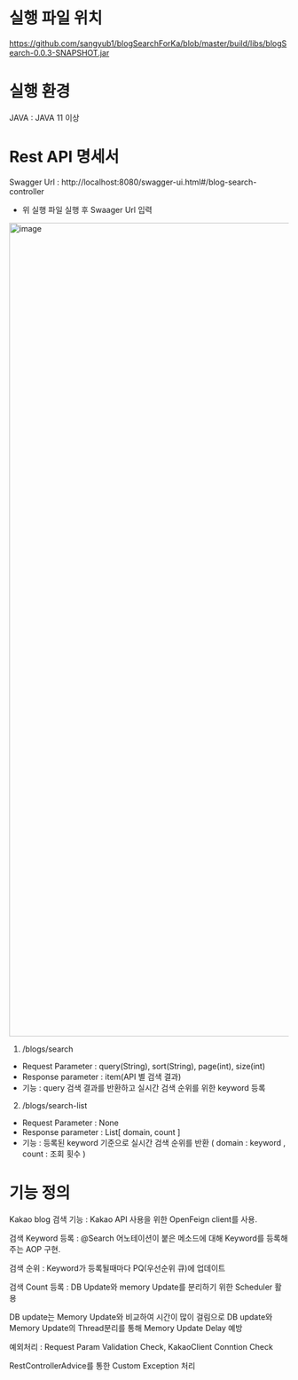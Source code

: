 # 실행 파일 위치
https://github.com/sangyub1/blogSearchForKa/blob/master/build/libs/blogSearch-0.0.3-SNAPSHOT.jar
# 실행 환경
 JAVA : JAVA 11 이상

# Rest API 명세서
Swagger Url : http://localhost:8080/swagger-ui.html#/blog-search-controller
 - 위 실행 파일 실행 후 Swaager Url 입력
<img width="1467" alt="image" src="https://user-images.githubusercontent.com/128556715/226778013-52f313a6-957a-40c5-89e0-830ee49086f5.png">

1. /blogs/search
 - Request Parameter : query(String), sort(String), page(int), size(int)
 - Response parameter : item(API 별 검색 결과)
 - 기능 : query 검색 결과를 반환하고 실시간 검색 순위를 위한 keyword 등록
2. /blogs/search-list
 - Request Parameter : None
 - Response parameter : List[ domain, count ]
 - 기능 : 등록된 keyword 기준으로 실시간 검색 순위를 반환 ( domain : keyword , count : 조회 횟수 )
# 기능 정의
 Kakao blog 검색 기능 : Kakao API 사용을 위한 OpenFeign client를 사용.
 
 검색 Keyword 등록 : @Search 어노테이션이 붙은 메소드에 대해 Keyword를 등록해주는 AOP 구현.
 
 검색 순위 : Keyword가 등록될때마다 PQ(우선순위 큐)에 업데이트
 
 검색 Count 등록 : DB Update와 memory Update를 분리하기 위한 Scheduler 활용
 
 DB update는 Memory Update와 비교하여 시간이 많이 걸림으로 DB update와 Memory Update의 Thread분리를 통해 Memory Update Delay 예방
 
 예외처리 : Request Param Validation Check, KakaoClient Conntion Check
 
 RestControllerAdvice를 통한 Custom Exception 처리
                
                 
# 

